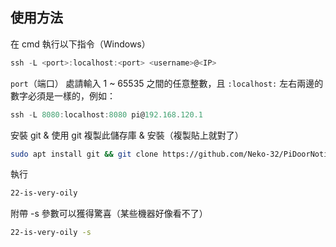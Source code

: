 ## 使用方法

在 cmd 執行以下指令（Windows）
```powershell
ssh -L <port>:localhost:<port> <username>@<IP>
```
`port`（端口） 處請輸入 1 ~ 65535 之間的任意整數，且 `:localhost:` 左右兩邊的數字必須是一樣的，例如：  
```powershell
ssh -L 8080:localhost:8080 pi@192.168.120.1
```

安裝 git & 使用 git 複製此儲存庫 & 安裝（複製貼上就對了）
```bash
sudo apt install git && git clone https://github.com/Neko-32/PiDoorNotifier.git && chmod +x ./PiDoorNotifier/install.sh && ./PiDoorNotifier/install.sh
```  

執行
```bash
22-is-very-oily
```
附帶 -s 參數可以獲得驚喜（某些機器好像看不了）  
```bash
22-is-very-oily -s
```
